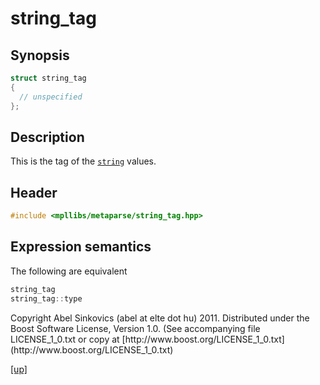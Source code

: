 # string_tag

## Synopsis

```cpp
struct string_tag
{
  // unspecified
};
```

## Description

This is the tag of the [`string`](string.html) values.

## Header

```cpp
#include <mpllibs/metaparse/string_tag.hpp>
```

## Expression semantics

The following are equivalent

```cpp
string_tag
string_tag::type
```

<p class="copyright">
Copyright Abel Sinkovics (abel at elte dot hu) 2011.
Distributed under the Boost Software License, Version 1.0.
(See accompanying file LICENSE_1_0.txt or copy at
[http://www.boost.org/LICENSE_1_0.txt](http://www.boost.org/LICENSE_1_0.txt)
</p>

[[up]](reference.html)



